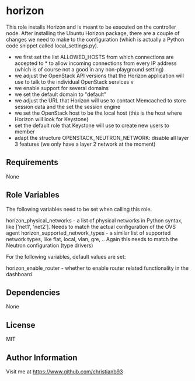 horizon
=========

This role installs Horizon and is meant to be executed on the controller node.  After installing the Ubuntu Horizon package, there are a couple of changes we need to make to the configuration (which is actually a Python code snippet called local_settings.py). 

* we first set the list ALLOWED_HOSTS from which connections are accepted to * to allow incoming connections from every IP address (which is of course not a good in any non-playground setting)
* we adjust the OpenStack API versions that the Horizon application will use to talk to the individual OpenStack services v
* we enable support for several domains 
* we set the default domain to "default"
* we adjust the URL that Horizon will use to contact Memcached to store session data and the set the session engine
* we set the OpenStack host to be the local host (this is the host where Horizon will look for Keystone)
* set the default role that Keystone will use to create new users to member
* adapt the structure OPENSTACK_NEUTRON_NETWORK: disable all layer 3 features (we only have a layer 2 network at the moment)




Requirements
------------

None

Role Variables
--------------

The following variables need to be set when calling this role.

horizon_physical_networks - a  list of physical networks in Python syntax, like ['net1', 'net2']. Needs to match the actual configuration of the OVS agent
horizon_supported_network_types - a similar list of supported network types, like flat, local, vlan, gre, .. Again this needs to match the Neutron configuration (type drivers)

For the following variables, default values are set:

horizon_enable_router - whether to enable router related functionality in the dashboard


Dependencies
------------

None


License
-------

MIT

Author Information
------------------

Visit me at https://www.github.com/christianb93
